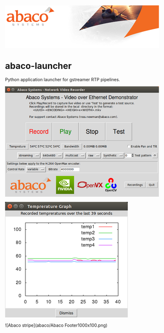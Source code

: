 ![Abaco stripe](abaco/Abaco_background-1000x275.png)

# abaco-launcher
Python application launcher for gstreamer RTP pipelines.

![Launcher screenshot](abaco/Abaco-launcher01.png)

![Temp sensing](abaco/Abaco-launcher02.png)

![Abaco stripe](abaco/Abaco Footer1000x100.png)
